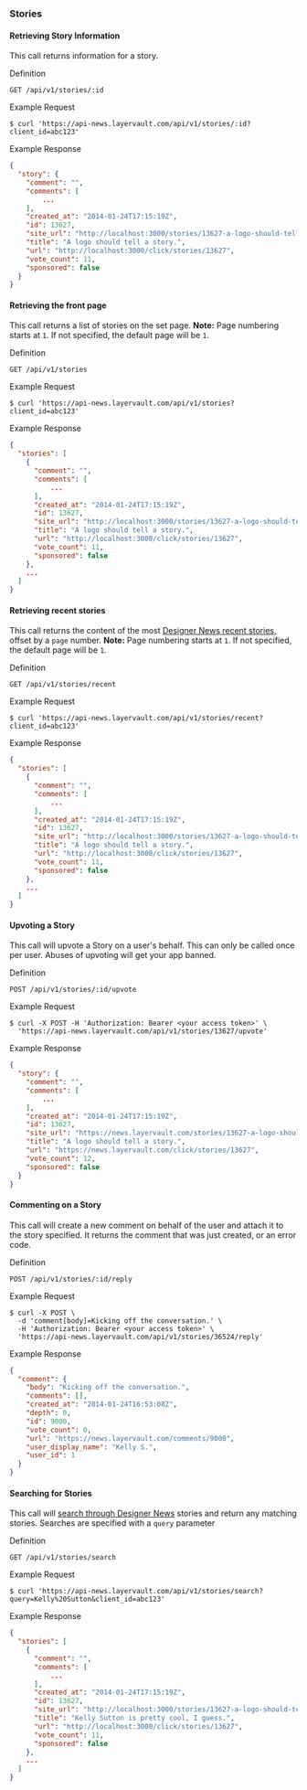 ### Stories

#### Retrieving Story Information

This call returns information for a story.

 Definition

    GET /api/v1/stories/:id

 Example Request

```shell
$ curl 'https://api-news.layervault.com/api/v1/stories/:id?client_id=abc123'
```

 Example Response

```json
{
  "story": {
    "comment": "",
    "comments": [
        ...
    ],
    "created_at": "2014-01-24T17:15:19Z",
    "id": 13627,
    "site_url": "http://localhost:3000/stories/13627-a-logo-should-tell-a-story",
    "title": "A logo should tell a story.",
    "url": "http://localhost:3000/click/stories/13627",
    "vote_count": 11,
    "sponsored": false
  }
}
```

#### Retrieving the front page

This call returns a list of stories on the set page. **Note:** Page numbering starts at `1`.
If not specified, the default page will be `1`.

 Definition

    GET /api/v1/stories

 Example Request

```shell
$ curl 'https://api-news.layervault.com/api/v1/stories?client_id=abc123'
```

 Example Response

```json
{
  "stories": [
    {
      "comment": "",
      "comments": [
          ...
      ],
      "created_at": "2014-01-24T17:15:19Z",
      "id": 13627,
      "site_url": "http://localhost:3000/stories/13627-a-logo-should-tell-a-story",
      "title": "A logo should tell a story.",
      "url": "http://localhost:3000/click/stories/13627",
      "vote_count": 11,
      "sponsored": false
    },
    ...
  ]
}
```

#### Retrieving recent stories

This call returns the content of the most [Designer News recent stories](https://news.layervault.com/new), offset
by a `page` number. **Note:** Page numbering starts at `1`. If not specified, the default page will be `1`.

 Definition

    GET /api/v1/stories/recent

 Example Request

```shell
$ curl 'https://api-news.layervault.com/api/v1/stories/recent?client_id=abc123'
```

 Example Response

```json
{
  "stories": [
    {
      "comment": "",
      "comments": [
          ...
      ],
      "created_at": "2014-01-24T17:15:19Z",
      "id": 13627,
      "site_url": "http://localhost:3000/stories/13627-a-logo-should-tell-a-story",
      "title": "A logo should tell a story.",
      "url": "http://localhost:3000/click/stories/13627",
      "vote_count": 11,
      "sponsored": false
    },
    ...
  ]
}
```

#### Upvoting a Story

This call will upvote a Story on a user's behalf. This can only be called once per user.
Abuses of upvoting will get your app banned.

 Definition

    POST /api/v1/stories/:id/upvote

 Example Request

```shell
$ curl -X POST -H 'Authorization: Bearer <your access token>' \
  'https://api-news.layervault.com/api/v1/stories/13627/upvote'
```

 Example Response

```json
{
  "story": {
    "comment": "",
    "comments": [
        ...
    ],
    "created_at": "2014-01-24T17:15:19Z",
    "id": 13627,
    "site_url": "https://news.layervault.com/stories/13627-a-logo-should-tell-a-story",
    "title": "A logo should tell a story.",
    "url": "https://news.layervault.com/click/stories/13627",
    "vote_count": 12,
    "sponsored": false
  }
}
```

#### Commenting on a Story

This call will create a new comment on behalf of the user and attach it to the story specified. It returns
the comment that was just created, or an error code.

 Definition

    POST /api/v1/stories/:id/reply

 Example Request

```shell
$ curl -X POST \
  -d 'comment[body]=Kicking off the conversation.' \
  -H 'Authorization: Bearer <your access token>' \
  'https://api-news.layervault.com/api/v1/stories/36524/reply'
```

 Example Response

```json
{
  "comment": {
    "body": "Kicking off the conversation.",
    "comments": [],
    "created_at": "2014-01-24T16:53:08Z",
    "depth": 0,
    "id": 9000,
    "vote_count": 0,
    "url": "https://news.layervault.com/comments/9000",
    "user_display_name": "Kelly S.",
    "user_id": 1
  }
}
```

#### Searching for Stories

This call will [search through Designer News](https://news.layervault.com/search) stories and return any matching
stories. Searches are specified with a `query` parameter

 Definition

    GET /api/v1/stories/search

 Example Request

```shell
$ curl 'https://api-news.layervault.com/api/v1/stories/search?query=Kelly%20Sutton&client_id=abc123'
```

 Example Response

```json
{
  "stories": [
    {
      "comment": "",
      "comments": [
          ...
      ],
      "created_at": "2014-01-24T17:15:19Z",
      "id": 13627,
      "site_url": "http://localhost:3000/stories/13627-a-logo-should-tell-a-story",
      "title": "Kelly Sutton is pretty cool, I guess.",
      "url": "http://localhost:3000/click/stories/13627",
      "vote_count": 11,
      "sponsored": false
    },
    ...
  ]
}
```
